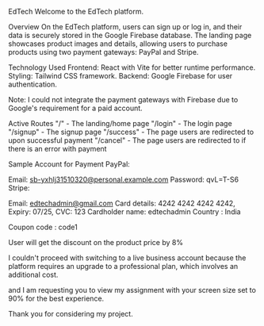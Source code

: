 EdTech
Welcome to the EdTech platform.

Overview
On the EdTech platform, users can sign up or log in, and their data is securely stored in the Google Firebase database. The landing page showcases product images and details, allowing users to purchase products using two payment gateways: PayPal and Stripe.

Technology Used
Frontend: React with Vite for better runtime performance.
Styling: Tailwind CSS framework.
Backend: Google Firebase for user authentication.

Note: I could not integrate the payment gateways with Firebase due to Google's requirement for a paid account.

Active Routes
"/" - The landing/home page
"/login" - The login page
"/signup" - The signup page
"/success" - The page users are redirected to upon successful payment
"/cancel" - The page users are redirected to if there is an error with payment


Sample Account for Payment
PayPal:

Email: sb-yxhlj31510320@personal.example.com
Password: qvL=T-S6
Stripe:

Email: edtechadmin@gmail.com
Card details: 4242 4242 4242 4242, Expiry: 07/25, CVC: 123
Cardholder name: edtechadmin
Country : India

Coupon code : code1

User will get the discount on the product price by 8%


I couldn't proceed with switching to a live business account because the platform requires an upgrade to a professional plan, which involves an additional cost.

and I am requesting you to
view my assignment with your screen size set to 90% for the best experience. 


Thank you for considering my project. 






